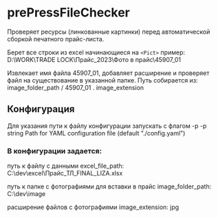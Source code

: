 # prePressFileChecker
Проверяет ресурсы (линкованные картинки) перед автоматической сборкой печатного прайс-листа.

Берет все строки из excel начинающиеся на `<Pict>`
пример: <Pict>D:\WORK\TRADE LOCK\Прайс_2023\Фото в прайс\45907_01

Извлекает имя файла 45907_01, добавляет расширение и проверяет файл на существование в указанной папке.
Путь собирается из: image_folder_path / 45907_01 . image_extension

## Конфигурация
Для указания пути к файлу конфигурации запускать с флагом -p
-p string
        Path for YAML configuration file (default "./config.yaml")
        
### В конфигурации задается:

путь к файлу с данными
excel_file_path: C:\dev\excel\Прайс_ТЛ_FINAL_LIZA.xlsx

путь к папке с фотографиями для вставки в прайс
image_folder_path: C:\dev\image

расширение файлов с фотографиями
image_extension: jpg
